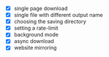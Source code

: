 - [x] single page download
- [x] single file with different output name
- [x] choosing the saving directory
- [x] setting a rate-limit
- [x] background mode
- [x] async download
- [x] website mirroring
